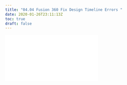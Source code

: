 ```yaml
---
title: "04.04 Fusion 360 Fix Design Timeline Errors "
date: 2020-01-26T23:11:13Z
toc: true
draft: false
---
```


![Link to included file content](../../../../3d-modeling/fusion-360/fusion-360-fix-design-timeline-errors.md)
